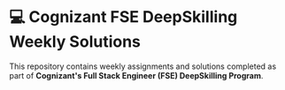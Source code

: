 # 💻 Cognizant FSE DeepSkilling Weekly Solutions

This repository contains weekly assignments and solutions completed as part of **Cognizant's Full Stack Engineer (FSE) DeepSkilling Program**.

